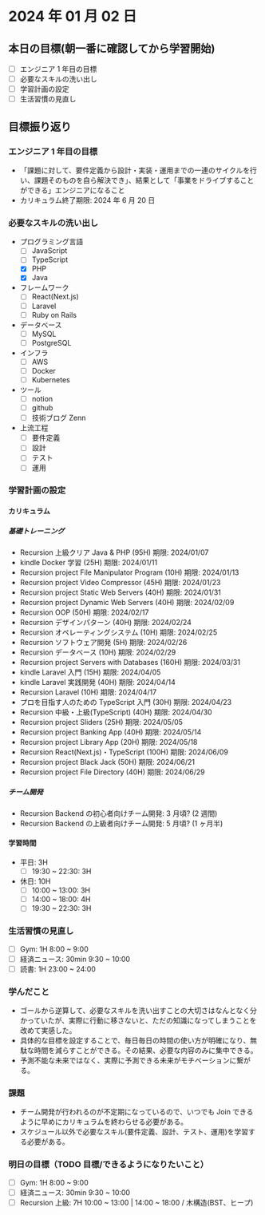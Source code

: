 # 2024 年 01 月 02 日

## 本日の目標(朝一番に確認してから学習開始)

- [ ] エンジニア 1 年目の目標
- [ ] 必要なスキルの洗い出し
- [ ] 学習計画の設定
- [ ] 生活習慣の見直し

## 目標振り返り

### エンジニア 1 年目の目標

- 「課題に対して、要件定義から設計・実装・運用までの一連のサイクルを行い、課題そのものを自ら解決でき」、結果として「事業をドライブすることができる」エンジニアになること
- カリキュラム終了期限: 2024 年 6 月 20 日

### 必要なスキルの洗い出し

- プログラミング言語
  - [ ] JavaScript
  - [ ] TypeScript
  - [x] PHP
  - [x] Java
- フレームワーク
  - [ ] React(Next.js)
  - [ ] Laravel
  - [ ] Ruby on Rails
- データベース
  - [ ] MySQL
  - [ ] PostgreSQL
- インフラ
  - [ ] AWS
  - [ ] Docker
  - [ ] Kubernetes
- ツール
  - [ ] notion
  - [ ] github
  - [ ] 技術ブログ Zenn
- 上流工程
  - [ ] 要件定義
  - [ ] 設計
  - [ ] テスト
  - [ ] 運用

### 学習計画の設定

#### カリキュラム

##### 基礎トレーニング

- Recursion 上級クリア Java & PHP (95H) 期限: 2024/01/07
- kindle Docker 学習 (25H) 期限: 2024/01/11
- Recursion project File Manipulator Program (10H) 期限: 2024/01/13
- Recursion project Video Compressor (45H) 期限: 2024/01/23
- Recursion project Static Web Servers (40H) 期限: 2024/01/31
- Recursion project Dynamic Web Servers (40H) 期限: 2024/02/09
- Recursion OOP (50H) 期限: 2024/02/17
- Recursion デザインパターン (40H) 期限: 2024/02/24
- Recursion オペレーティングシステム (10H) 期限: 2024/02/25
- Recursion ソフトウェア開発 (5H) 期限: 2024/02/26
- Recursion データベース (10H) 期限: 2024/02/29
- Recursion project Servers with Databases (160H) 期限: 2024/03/31
- kindle Laravel 入門 (15H) 期限: 2024/04/05
- kindle Laravel 実践開発 (40H) 期限: 2024/04/14
- Recursion Laravel (10H) 期限: 2024/04/17
- プロを目指す人のための TypeScript 入門 (30H) 期限: 2024/04/23
- Recursion 中級・上級(TypeScript) (40H) 期限: 2024/04/30
- Recursion project Sliders (25H) 期限: 2024/05/05
- Recursion project Banking App (40H) 期限: 2024/05/14
- Recursion project Library App (20H) 期限: 2024/05/18
- Recursion React(Next.js)・TypeScript (100H) 期限: 2024/06/09
- Recursion project Black Jack (50H) 期限: 2024/06/21
- Recursion project File Directory (40H) 期限: 2024/06/29

##### チーム開発

- Recursion Backend の初心者向けチーム開発: 3 月頃? (2 週間)
- Recursion Backend の上級者向けチーム開発: 5 月頃? (1 ヶ月半)

#### 学習時間

- 平日: 3H
  - [ ] 19:30 ~ 22:30: 3H
- 休日: 10H
  - [ ] 10:00 ~ 13:00: 3H
  - [ ] 14:00 ~ 18:00: 4H
  - [ ] 19:30 ~ 22:30: 3H

### 生活習慣の見直し

- [ ] Gym: 1H 8:00 ~ 9:00
- [ ] 経済ニュース: 30min 9:30 ~ 10:00
- [ ] 読書: 1H 23:00 ~ 24:00

### 学んだこと

- ゴールから逆算して、必要なスキルを洗い出すことの大切さはなんとなく分かっていたが、実際に行動に移さないと、ただの知識になってしまうことを改めて実感した。
- 具体的な目標を設定することで、毎日毎日の時間の使い方が明確になり、無駄な時間を減らすことができる。その結果、必要な内容のみに集中できる。
- 予測不能な未来ではなく、実際に予測できる未来がモチベーションに繋がる。

### 課題

- チーム開発が行われるのが不定期になっているので、いつでも Join できるように早めにカリキュラムを終わらせる必要がある。
- スケジュール以外で必要なスキル(要件定義、設計、テスト、運用)を学習する必要がある。

### 明日の目標（TODO 目標/できるようになりたいこと）

- [ ] Gym: 1H 8:00 ~ 9:00
- [ ] 経済ニュース: 30min 9:30 ~ 10:00
- [ ] Recursion 上級: 7H 10:00 ~ 13:00 | 14:00 ~ 18:00 / 木構造(BST、ヒープ)
